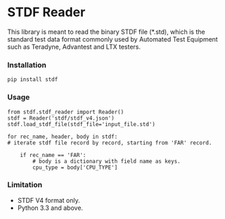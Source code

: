 # STDF Reader
This library is meant to read the binary STDF file (*.std), which is
the standard test data format commonly used by Automated Test Equipment
such as Teradyne, Advantest and LTX testers.

### Installation
    pip install stdf

### Usage
    from stdf.stdf_reader import Reader()
    stdf = Reader('stdf/stdf_v4.json')
    stdf.load_stdf_file(stdf_file='input_file.std')
    
    for rec_name, header, body in stdf:
    # iterate stdf file record by record, starting from 'FAR' record.
    
        if rec_name == 'FAR':
            # body is a dictionary with field name as keys.
            cpu_type = body['CPU_TYPE']
   
### Limitation
- STDF V4 format only.
- Python 3.3 and above.


